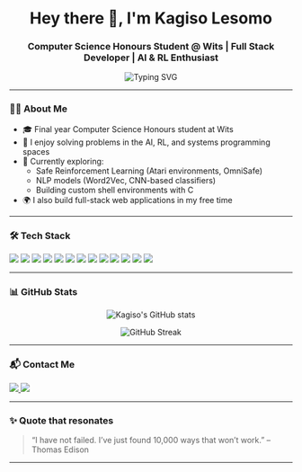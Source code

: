 <h1 align="center">Hey there 👋, I'm Kagiso Lesomo</h1>
<h3 align="center">Computer Science Honours Student @ Wits | Full Stack Developer | AI & RL Enthusiast</h3>

<p align="center">
  <img src="https://readme-typing-svg.demolab.com?font=Fira+Code&size=18&duration=2000&pause=1000&center=true&width=500&lines=Welcome+to+my+GitHub+profile!;Full+Stack+Developer+%7C+AI+%7C+RL+%7C+Systems;Always+building%2C+always+learning+%F0%9F%9A%80" alt="Typing SVG" />
</p>

---

### 👨‍💻 About Me

- 🎓 Final year Computer Science Honours student at Wits  
- 🧠 I enjoy solving problems in the AI, RL, and systems programming spaces  
- 🧪 Currently exploring:
  - Safe Reinforcement Learning (Atari environments, OmniSafe)
  - NLP models (Word2Vec, CNN-based classifiers)
  - Building custom shell environments with C  
- 🌍 I also build full-stack web applications in my free time

---

### 🛠️ Tech Stack

<p align="left">
  <img src="https://img.shields.io/badge/Python-3776AB?style=for-the-badge&logo=python&logoColor=white"/>
  <img src="https://img.shields.io/badge/C-00599C?style=for-the-badge&logo=c&logoColor=white"/>
  <img src="https://img.shields.io/badge/C++-00599C?style=for-the-badge&logo=c%2B%2B&logoColor=white"/>
  <img src="https://img.shields.io/badge/Java-007396?style=for-the-badge&logo=java&logoColor=white"/>
  <img src="https://img.shields.io/badge/PHP-777BB4?style=for-the-badge&logo=php&logoColor=white"/>
  <img src="https://img.shields.io/badge/JavaScript-F7DF1E?style=for-the-badge&logo=javascript&logoColor=black"/>
  <img src="https://img.shields.io/badge/React-20232A?style=for-the-badge&logo=react&logoColor=61DAFB"/>
  <img src="https://img.shields.io/badge/Bash-121011?style=for-the-badge&logo=gnu-bash&logoColor=white"/>
  <img src="https://img.shields.io/badge/Linux-FCC624?style=for-the-badge&logo=linux&logoColor=black"/>
  <img src="https://img.shields.io/badge/ROS-22314E?style=for-the-badge&logo=ros&logoColor=white"/>
  <img src="https://img.shields.io/badge/Git-F05032?style=for-the-badge&logo=git&logoColor=white"/>
  <img src="https://img.shields.io/badge/GitHub-181717?style=for-the-badge&logo=github&logoColor=white"/>
  <img src="https://img.shields.io/badge/Jupyter-F37626?style=for-the-badge&logo=jupyter&logoColor=white"/>
</p>

---

### 📊 GitHub Stats

<p align="center">
  <img src="https://github-readme-stats.vercel.app/api?username=KagisoLesomo&show_icons=true&theme=radical&hide_border=true" alt="Kagiso's GitHub stats"/>
</p>

<p align="center">
  <img src="https://github-readme-streak-stats.herokuapp.com?user=KagisoLesomo&theme=radical&hide_border=true" alt="GitHub Streak"/>
</p>

---

### 📬 Contact Me

<p>
  <a href="https://www.linkedin.com/in/kagisolesomo" target="_blank">
    <img src="https://img.shields.io/badge/LinkedIn-KagisoLesomo-blue?style=flat&logo=linkedin">
  </a>
  <a href="mailto:lesomokagiso@gmail.com">
    <img src="https://img.shields.io/badge/Email-lesomokagiso%40gmail.com-red?style=flat&logo=gmail&logoColor=white">
  </a>
</p>

---

### ✨ Quote that resonates

> “I have not failed. I’ve just found 10,000 ways that won’t work.” – Thomas Edison

---

<!-- Visit: https://github.com/KagisoLesomo -->
